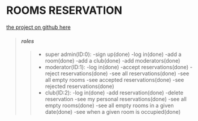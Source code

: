 ROOMS RESERVATION
=====
[the project on github here](https://github.com/D-saif/rooms_reservation)

> #### *roles*
>>- super admin(ID:0):
      -sign up(done)
      -log in(done)
      -add a room(done)
      -add a club(done)
      -add moderators(done)
>>- moderator(ID:1):
      -log in(done)
      -accept reservations(done)
      -reject reservations(done)
      -see all reservations(done)
      -see all empty rooms
      -see accepted reservations(done)
      -see rejected reservations(done)
>>- club(ID:2):
      -log in(done)
      -add reservation(done)
      -delete reservation
      -see my personal reservations(done)
      -see all empty rooms(done)
      -see all empty rooms in a given date(done)
      -see when a given room is occupied(done)
